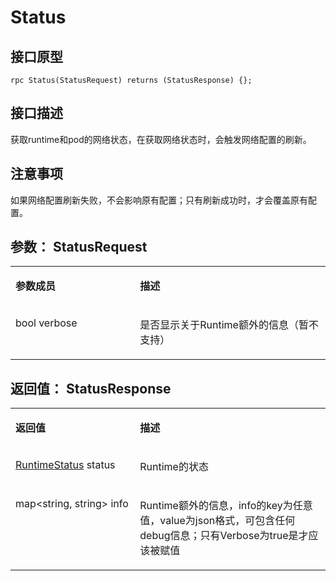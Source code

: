 # Status<a name="ZH-CN_TOPIC_0184808113"></a>

## 接口原型<a name="zh-cn_topic_0183088059_section164301654155514"></a>

```
rpc Status(StatusRequest) returns (StatusResponse) {};
```

## 接口描述<a name="zh-cn_topic_0183088059_section729211519569"></a>

获取runtime和pod的网络状态，在获取网络状态时，会触发网络配置的刷新。

## 注意事项<a name="zh-cn_topic_0183088059_section973104418419"></a>

如果网络配置刷新失败，不会影响原有配置；只有刷新成功时，才会覆盖原有配置。

## 参数： StatusRequest<a name="zh-cn_topic_0183088059_section349492895613"></a>

<a name="zh-cn_topic_0183088059_table184320467318"></a>
<table><tbody><tr id="zh-cn_topic_0183088059_row78917461336"><td class="cellrowborder" valign="top" width="39.54%"><p id="zh-cn_topic_0183088059_p1089154617315"><a name="zh-cn_topic_0183088059_p1089154617315"></a><a name="zh-cn_topic_0183088059_p1089154617315"></a><strong id="zh-cn_topic_0183088059_b98915462314"><a name="zh-cn_topic_0183088059_b98915462314"></a><a name="zh-cn_topic_0183088059_b98915462314"></a>参数成员</strong></p>
</td>
<td class="cellrowborder" valign="top" width="60.46%"><p id="zh-cn_topic_0183088059_p128984613319"><a name="zh-cn_topic_0183088059_p128984613319"></a><a name="zh-cn_topic_0183088059_p128984613319"></a><strong id="zh-cn_topic_0183088059_b989164612317"><a name="zh-cn_topic_0183088059_b989164612317"></a><a name="zh-cn_topic_0183088059_b989164612317"></a>描述</strong></p>
</td>
</tr>
<tr id="zh-cn_topic_0183088059_row17894468314"><td class="cellrowborder" valign="top" width="39.54%"><p id="zh-cn_topic_0183088059_p133821342185014"><a name="zh-cn_topic_0183088059_p133821342185014"></a><a name="zh-cn_topic_0183088059_p133821342185014"></a>bool verbose</p>
</td>
<td class="cellrowborder" valign="top" width="60.46%"><p id="zh-cn_topic_0183088059_p5596114510551"><a name="zh-cn_topic_0183088059_p5596114510551"></a><a name="zh-cn_topic_0183088059_p5596114510551"></a>是否显示关于Runtime额外的信息（暂不支持）</p>
</td>
</tr>
</tbody>
</table>

## 返回值： StatusResponse<a name="zh-cn_topic_0183088059_section10495164611565"></a>

<a name="zh-cn_topic_0183088059_table15296551936"></a>
<table><tbody><tr id="zh-cn_topic_0183088059_row18741555834"><td class="cellrowborder" valign="top" width="39.54%"><p id="zh-cn_topic_0183088059_p197485518319"><a name="zh-cn_topic_0183088059_p197485518319"></a><a name="zh-cn_topic_0183088059_p197485518319"></a><strong id="zh-cn_topic_0183088059_b77413551933"><a name="zh-cn_topic_0183088059_b77413551933"></a><a name="zh-cn_topic_0183088059_b77413551933"></a>返回值</strong></p>
</td>
<td class="cellrowborder" valign="top" width="60.46%"><p id="zh-cn_topic_0183088059_p374185520310"><a name="zh-cn_topic_0183088059_p374185520310"></a><a name="zh-cn_topic_0183088059_p374185520310"></a><strong id="zh-cn_topic_0183088059_b174125511315"><a name="zh-cn_topic_0183088059_b174125511315"></a><a name="zh-cn_topic_0183088059_b174125511315"></a>描述</strong></p>
</td>
</tr>
<tr id="zh-cn_topic_0183088059_row87419551317"><td class="cellrowborder" valign="top" width="39.54%"><p id="zh-cn_topic_0183088059_p13351101810514"><a name="zh-cn_topic_0183088059_p13351101810514"></a><a name="zh-cn_topic_0183088059_p13351101810514"></a><a href="接口-2.md#zh-cn_topic_0182207110_li15257663554">RuntimeStatus</a> status</p>
</td>
<td class="cellrowborder" valign="top" width="60.46%"><p id="zh-cn_topic_0183088059_p18351018105117"><a name="zh-cn_topic_0183088059_p18351018105117"></a><a name="zh-cn_topic_0183088059_p18351018105117"></a>Runtime的状态</p>
</td>
</tr>
<tr id="zh-cn_topic_0183088059_row1187724514524"><td class="cellrowborder" valign="top" width="39.54%"><p id="zh-cn_topic_0183088059_p1887784525214"><a name="zh-cn_topic_0183088059_p1887784525214"></a><a name="zh-cn_topic_0183088059_p1887784525214"></a>map&lt;string, string&gt; info</p>
</td>
<td class="cellrowborder" valign="top" width="60.46%"><p id="zh-cn_topic_0183088059_p20877184519522"><a name="zh-cn_topic_0183088059_p20877184519522"></a><a name="zh-cn_topic_0183088059_p20877184519522"></a>Runtime额外的信息，info的key为任意值，value为json格式，可包含任何debug信息；只有Verbose为true是才应该被赋值</p>
</td>
</tr>
</tbody>
</table>

